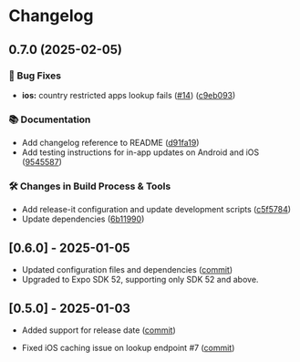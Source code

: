 # Changelog

## 0.7.0 (2025-02-05)

### 🐛 Bug Fixes

* **ios:** country restricted apps lookup fails ([#14](https://github.com/SohelIslamImran/expo-in-app-updates/issues/14)) ([c9eb093](https://github.com/SohelIslamImran/expo-in-app-updates/commit/c9eb093f45cf974e719c95fc2e82dba7e443cbb0))

### 📚 Documentation

* Add changelog reference to README ([d91fa19](https://github.com/SohelIslamImran/expo-in-app-updates/commit/d91fa194216095b9550642c6aa7d15337c1302cc))
* Add testing instructions for in-app updates on Android and iOS ([9545587](https://github.com/SohelIslamImran/expo-in-app-updates/commit/9545587678866419b4084cdf89f9b39ebb588e39))

### 🛠️ Changes in Build Process & Tools

* Add release-it configuration and update development scripts ([c5f5784](https://github.com/SohelIslamImran/expo-in-app-updates/commit/c5f5784d22591a6daeb2ea2c28b7858c035303e7))
* Update dependencies ([6b11990](https://github.com/SohelIslamImran/expo-in-app-updates/commit/6b1199020799fc4b14f012f3b02ad1e143ec6653))

## [0.6.0] - 2025-01-05

* Updated configuration files and dependencies ([commit](https://github.com/SohelIslamImran/expo-in-app-updates/commit/07dcbfb66c30eaeacd3bd1fe943e06012e46de67))
* Upgraded to Expo SDK 52, supporting only SDK 52 and above.

## [0.5.0] - 2025-01-03

* Added support for release date ([commit](https://github.com/SohelIslamImran/expo-in-app-updates/commit/3a5ffa75ac9753fd6487e51823e032a3080100fe))

* Fixed iOS caching issue on lookup endpoint #7 ([commit](https://github.com/SohelIslamImran/expo-in-app-updates/commit/66e96dc8fd27b6d6900c78ef4f84083848d4ac14))
